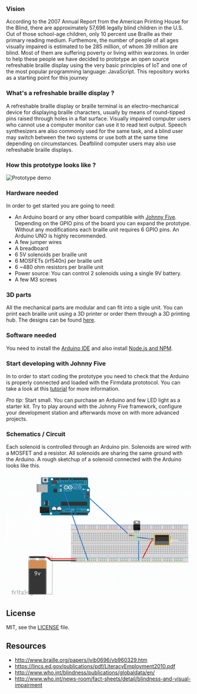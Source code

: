 ### Vision
According to the 2007 Annual Report from the American Printing House for the Blind, there are approximately 57,696 legally blind children in the U.S. Out of those school-age children, only 10 percent use Braille as their primary reading medium.
Furthemore, the number of people of all ages visually impaired is estimated to be 285 million, of whom 39 million are blind. Most of them are suffering poverty or living within warzones.
In order to help these people we have decided to prototype an open source refreshable braille display using the very basic principles of IoT and one of the most popular programming language: JavaScript. This repository works as a starting point for this journey

### What's a refreshable braille display ?

A refreshable braille display or braille terminal is an electro-mechanical device for displaying braille characters, usually by means of round-tipped pins raised through holes in a flat surface. Visually impaired computer users who cannot use a computer monitor can use it to read text output. Speech synthesizers are also commonly used for the same task, and a blind user may switch between the two systems or use both at the same time depending on circumstances. Deafblind computer users may also use refreshable braille displays.

### How this prototype looks like ?
![Prototype demo](https://media.giphy.com/media/vNyjckQKWmfDuqWVyD/giphy.gif)

### Hardware needed
In order to get started you are going to need:
- An Arduino board or any other board compatible with [Johnny Five](http://johnny-five.io/platform-support/). Depending on the GPIO pins of the board you can expand the prototype. Without any modifications each braille unit requires 6 GPIO pins. An Arduino UNO is highly recommended.
- A few jumper wires
- A breadboard
- 6 5V solenoids per braille unit
- 6 MOSFETs (irf540n) per braille unit
- 6  ~480 ohm resistors per braille unit
- Power source: You can control 2 solenoids using a single 9V battery.
- A few M3 screws

### 3D parts
All the mechanical parts are modular and can fit into a sigle unit. You can print each braille unit using a 3D printer or order them through a 3D printing hub. The designs can be found [here](./3d_parts).

### Software needed
You need to install the [Arduino IDE](https://www.arduino.cc/en/Main/Software) and also install [Node.js and NPM](https://nodejs.org/en/download/).

### Start developing with Johnny Five
In to order to start coding the prototype you need to check that the Arduino is properly connected and loaded with the Firmdata prototocol. You can take a look at this [tutorial](https://www.pubnub.com/blog/2016-05-25-howcreate-a-smart-device-with-arduino-and-node-js-using-johnny-five/) for more information.

_Pro tip:_ Start small. You can purchase an Arduino and few LED light as a starter kit. Try to play around with the Johnny Five framework, configure your development station and afterwards move on with more advanced projects.

### Schematics / Circuit
Each solenoid is controlled through an Arduino pin. Solenoids are wired with a MOSFET and a resistor. All solenoids are sharing the same ground with the Arduino. A rough sketchup of a solenoid connected with the Arduino looks like this.

![Circuit](./schematics/braille_prototype.png)

## License
MIT, see the [LICENSE](./LICENSE.md) file.

## Resources
- http://www.braille.org/papers/jvib0696/vb960329.htm
- https://lincs.ed.gov/publications/pdf/LiteracyEmployment2010.pdf
- http://www.who.int/blindness/publications/globaldata/en/
- http://www.who.int/news-room/fact-sheets/detail/blindness-and-visual-impairment